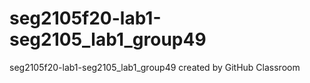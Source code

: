 # seg2105f20-lab1-seg2105_lab1_group49
seg2105f20-lab1-seg2105_lab1_group49 created by GitHub Classroom
